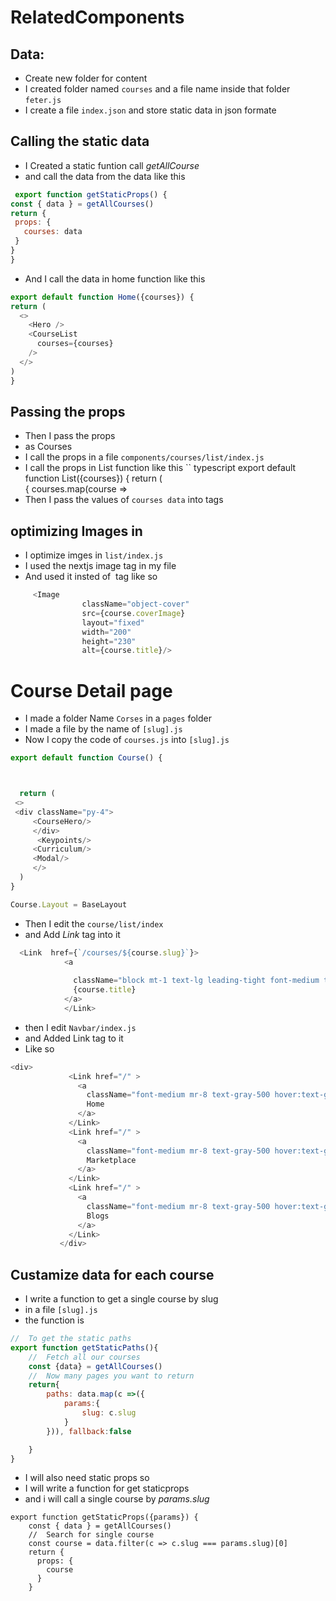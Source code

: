 # RelatedComponents

  ## Data:
  
  - Create new folder for content
  - I created folder named `courses` and a file name inside that folder `feter.js`
  - I create a file `index.json` and store static data in json formate
  ## Calling the static data 
  -  I Created a static funtion call *getAllCourse* 
  -  and call the data from the  data like this
   ```javascript
    export function getStaticProps() {
  const { data } = getAllCourses()
  return {
    props: {
      courses: data
    }
  }
}
```
  - And I call the data in home function like this
  ```Javascript
  export default function Home({courses}) {
  return (
    <>
      <Hero />
      <CourseList
        courses={courses}
      />
    </>
  )
}
```
## Passing the props 
- Then I pass the props
- as Courses
- I call the props in a file `components/courses/list/index.js`
- I call the props in List function like this
`` typescript
export default function List({courses}) {
  return (
    <section className="grid grid-cols-2 gap-4 mb-5">
      { courses.map(course =>
        <div
          key={course.id}
          ```
- Then I pass the values of `courses data` into tags

## optimizing Images in
- I optimize imges in  `list/index.js`
- I used the nextjs image tag in my file 
- And used it insted of <img> tag like so
```javascript
     <Image
                className="object-cover"
                src={course.coverImage}
                layout="fixed"
                width="200"
                height="230"
                alt={course.title}/>
 ```
 # Course Detail page
 - I made a folder Name `Corses` in a `pages` folder 
 - I made a file by the name of `[slug].js`
 - Now I copy the code of `courses.js` into `[slug].js` 
  ```js
  export default function Course() {

 
  
    return (
   <>
   <div className="py-4">
       <CourseHero/>
       </div>
        <Keypoints/>
       <Curriculum/>
       <Modal/>
       </>
    )
  }

  Course.Layout = BaseLayout
  ```
  - Then I edit the `course/list/index`
  - and Add *Link* tag into it 
  ```js
    <Link  href={`/courses/${course.slug}`}>
              <a
               
                className="block mt-1 text-lg leading-tight font-medium text-black hover:underline">
                {course.title}
              </a>
              </Link>
 ```
 - then I edit `Navbar/index.js` 
 - and Added Link tag to it 
 - Like so 
 ```js 
 <div>
              <Link href="/" >
                <a
                  className="font-medium mr-8 text-gray-500 hover:text-gray-900">
                  Home
                </a>
              </Link>
              <Link href="/" >
                <a
                  className="font-medium mr-8 text-gray-500 hover:text-gray-900">
                  Marketplace
                </a>
              </Link>
              <Link href="/" >
                <a
                  className="font-medium mr-8 text-gray-500 hover:text-gray-900">
                  Blogs
                </a>
              </Link>
            </div>
```
   
## Custamize data for each course
- I write a function to get a single course by slug 
- in a file `[slug].js`
- the function is 
```js
//  To get the static paths 
export function getStaticPaths(){
    //  Fetch all our courses
    const {data} = getAllCourses()
    //  Now many pages you want to return 
    return{
        paths: data.map(c =>({
            params:{
                slug: c.slug
            }
        })), fallback:false

    }
}
```
- I will also need static props so
- I will write a function for get staticprops
- and i will call a single course by *params.slug*
```js//  Adding the props also 
export function getStaticProps({params}) {
    const { data } = getAllCourses()
    //  Search for single course
    const course = data.filter(c => c.slug === params.slug)[0]
    return {
      props: {
        course
      }
    }
  ```
  

